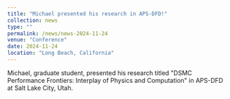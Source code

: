 ```yaml
---
title: "Michael presented his research in APS-DFD!"
collection: news
type: ""
permalink: /news/news-2024-11-24
venue: "Conference"
date: 2024-11-24
location: "Long Beach, California"
---
```


Michael, graduate student, presented his research titled "DSMC Performance Frontiers: Interplay of Physics and Computation" in APS-DFD at Salt Lake City, Utah.
